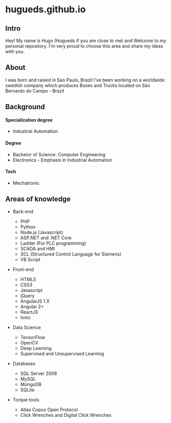 # hugueds.github.io

## Intro

Hey! My name is Hugo (Hugueds if you are close to me) and Welcome to my personal repository.
I'm very proud to choose this area and share my ideas with you.

## About

I was born and raised in Sao Paulo, Brazil
I've been working on a worldwide swedish company which produces Buses and Trucks located on São Bernardo do Campo - Brazil


## Background

#### Specialization degree

* Industrial Automation

#### Degree

* Bachelor of Science: Computer Engineering
* Electronics - Emphasis in Industrial Automation

#### Tech

* Mechatronic

## Areas of knowledge

* Back-end
    * PHP
    * Python
    * Node.js (Javascript)
    * ASP.NET and .NET Core
    * Ladder (For PLC programming)
    * SCADA and HMI
    * SCL (Structured Control Language for Siemens)
    * VB Script

* Front-end
    * HTML5
    * CSS3
    * Javascript
    * jQuery
    * AngularJS 1.X
    * Angular 2+
    * ReactJS
    * Ionic
    
* Data Science
    * TensorFlow
    * OpenCV
    * Deep Learning
    * Supervised and Unsupervised Learning

* Databases
    * SQL Server 2008
    * MySQL
    * MongoDB
    * SQLite

* Torque tools
    * Atlas Copco Open Protocol
    * Click Wrenches and Digital Click Wrenches    


<!--
**hugueds/hugueds** is a ✨ _special_ ✨ repository because its `README.md` (this file) appears on your GitHub profile.

Here are some ideas to get you started:

- 🔭 I’m currently working on ...
- 🌱 I’m currently learning ...
- 👯 I’m looking to collaborate on ...
- 🤔 I’m looking for help with ...
- 💬 Ask me about ...
- 📫 How to reach me: ...
- 😄 Pronouns: ...
- ⚡ Fun fact: ...
-->
